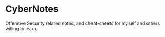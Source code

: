 # CyberNotes
Offensive Security related notes, and cheat-sheets for myself and others willing to learn.
